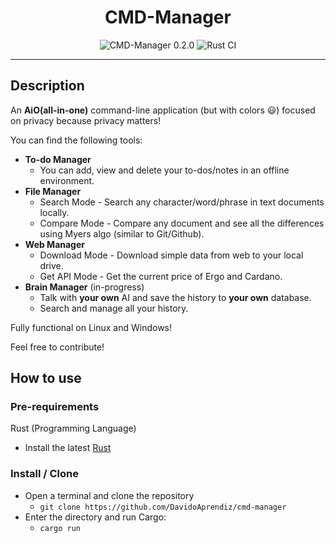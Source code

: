 <h1 align="center">CMD-Manager</h1>

<p align="center">
<img alt="CMD-Manager 0.2.0" src="https://img.shields.io/badge/cmd_manager-0.2.0-000000?style=for-the-badge&color=blue">
<img alt="Rust CI" src="https://github.com/DavidoAprendiz/Rust-in-Progress/actions/workflows/rust.yml/badge.svg">
</p>

<p align="center">
</p>

---

## Description

An **AiO(all-in-one)** command-line application (but with colors 😃) focused on privacy because privacy matters!

You can find the following tools:

- **To-do Manager**
  - You can add, view and delete your to-dos/notes in an offline environment.
- **File Manager**
  - Search Mode - Search any character/word/phrase in text documents locally.
  - Compare Mode - Compare any document and see all the differences using Myers algo (similar to Git/Github).
- **Web Manager**
  - Download Mode - Download simple data from web to your local drive.
  - Get API Mode - Get the current price of Ergo and Cardano.
- **Brain Manager** (in-progress)
  - Talk with **your own** AI and save the history to **your own** database.
  - Search and manage all your history.

Fully functional on Linux and Windows!

Feel free to contribute!

## How to use

### Pre-requirements

Rust (Programming Language)

- Install the latest [Rust](https://www.rust-lang.org/learn/get-started)

### Install / Clone

- Open a terminal and clone the repository
  - `git clone https://github.com/DavidoAprendiz/cmd-manager`
- Enter the directory and run Cargo:
  - `cargo run`
